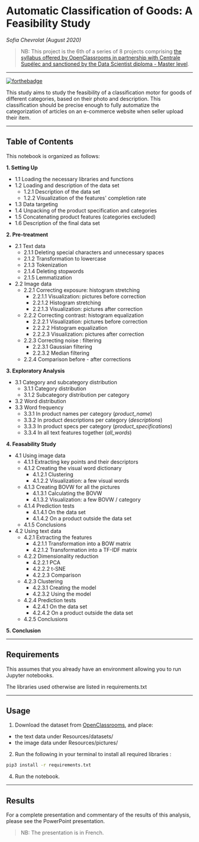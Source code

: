 # **Automatic Classification of Goods: A Feasibility Study**
*Sofia Chevrolat (August 2020)*

> NB: This project is the 6th of a series of 8 projects comprising [the syllabus offered by OpenClassrooms in partnership with Centrale Supélec and sanctioned by the Data Scientist diploma - Master level](https://openclassrooms.com/fr/paths/164-data-scientist).
___

[![forthebadge](https://forthebadge.com/images/badges/made-with-python.svg)](https://madimedia.pro)

This study aims to study the feasibility of a classification motor for goods of different categories, based on their photo and description.
This classification should be precise enough to fully automatize the categorization of articles on an e-commerce website when seller upload their item.
___

## Table of Contents

This notebook is organized as follows:

**1. Setting Up**
- 1.1 Loading the necessary libraries and functions
- 1.2 Loading and description of the data set
    * 1.2.1 Description of the data set
    * 1.2.2 Visualization of the features' completion rate
- 1.3 Data targeting
- 1.4 Unpacking of the product specification and categories
- 1.5 Concatenating product features (categories excluded)
- 1.6 Description of the final data set

**2. Pre-treatment**
- 2.1 Text data
    * 2.1.1 Deleting special characters and unnecessary spaces
    * 2.1.2 Transformation to lowercase
    * 2.1.3 Tokenization
    * 2.1.4 Deleting stopwords
    * 2.1.5 Lemmatization
- 2.2 Image data 
    * 2.2.1 Correcting exposure: histogram stretching
        * 2.2.1.1 Visualization: pictures before correction
        * 2.2.1.2 Histogram stretching
        * 2.2.1.3 Visualization: pictures after correction
    * 2.2.2 Correcting contrast: histogram equalization
        * 2.2.2.1 Visualization: pictures before correction
        * 2.2.2.2 Histogram equalization
        * 2.2.2.3 Visualization: pictures after correction
    * 2.2.3 Correcting noise : filtering 
        * 2.2.3.1 Gaussian filtering
        * 2.2.3.2 Median filtering
    * 2.2.4 Comparison before - after corrections
        
**3. Exploratory Analysis**
- 3.1 Category and subcategory distribution
    * 3.1.1 Category distribution
    * 3.1.2 Subcategory distribution per category
- 3.2 Word distribution
- 3.3 Word frequency
    * 3.3.1 In product names per category (<i>product_name</i>)
    * 3.3.2 In product descriptions per category (<i>descriptions</i>)
    * 3.3.3 In product specs per category (<i>product_specifications</i>)
    * 3.3.4 In all text features together (<i>all_words</i>)
    
**4. Feasability Study**
- 4.1 Using image data
    * 4.1.1 Extracting key points and their descriptors
    * 4.1.2 Creating the visual word dictionary
        * 4.1.2.1 Clustering
        * 4.1.2.2 Visualization: a few visual words
    * 4.1.3 Creating BOVW for all the pictures
        * 4.1.3.1 Calculating the BOVW
        * 4.1.3.2 Visualization: a few BOVW / category
    * 4.1.4 Prediction tests
        * 4.1.4.1 On the data set
        * 4.1.4.2 On a product outside the data set
    * 4.1.5 Conclusions
- 4.2 Using text data
    * 4.2.1 Extracting the features
        * 4.2.1.1 Transformation into a BOW matrix
        * 4.2.1.2 Transformation into a TF-IDF matrix
    * 4.2.2 Dimensionality reduction
        * 4.2.2.1 PCA
        * 4.2.2.2 t-SNE
        * 4.2.2.3 Comparison
    * 4.2.3 Clustering
        * 4.2.3.1 Creating the model
        * 4.2.3.2 Using the model
    * 4.2.4 Prediction tests
        * 4.2.4.1 On the data set
        * 4.2.4.2 On a product outside the data set
    * 4.2.5 Conclusions

**5. Conclusion**
_________

## Requirements

This assumes that you already have an environment allowing you to run Jupyter notebooks. 

The libraries used otherwise are listed in requirements.txt

_________

## Usage

1. Download the dataset from [OpenClassrooms](https://s3-eu-west-1.amazonaws.com/static.oc-static.com/prod/courses/files/Parcours_data_scientist/Projet+-+Textimage+DAS+V2/Dataset+projet+prétraitement+textes+images.zip), and place:
- the text data under Resources/datasets/
- the image data under Resources/pictures/

2. Run the following in your terminal to install all required libraries :

```bash
pip3 install -r requirements.txt
```

4. Run the notebook.
__________

## Results

For a complete presentation and commentary of the results of this analysis, please see the PowerPoint presentation.

> NB: The presentation is in French.
